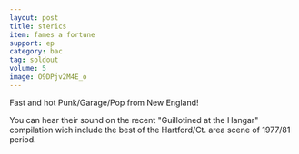 ```yaml
---
layout: post
title: sterics
item: fames a fortune
support: ep
category: bac
tag: soldout
volume: 5
image: O9DPjv2M4E_o
---
```


Fast and hot Punk/Garage/Pop from New England!

You can hear their sound on the recent &quot;Guillotined at the Hangar&quot; compilation wich include the best of the Hartford/Ct. area scene of 1977/81 period.
